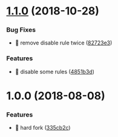 # [1.1.0](https://github.com/streamich/tslint-config-common/compare/v1.0.0...v1.1.0) (2018-10-28)


### Bug Fixes

* 🐛 remove disable rule twice ([82723e3](https://github.com/streamich/tslint-config-common/commit/82723e3))


### Features

* 🎸 disable some rules ([4851b3d](https://github.com/streamich/tslint-config-common/commit/4851b3d))

# 1.0.0 (2018-08-08)


### Features

* 🎸 hard fork ([335cb2c](https://github.com/streamich/tslint-config-common/commit/335cb2c))

